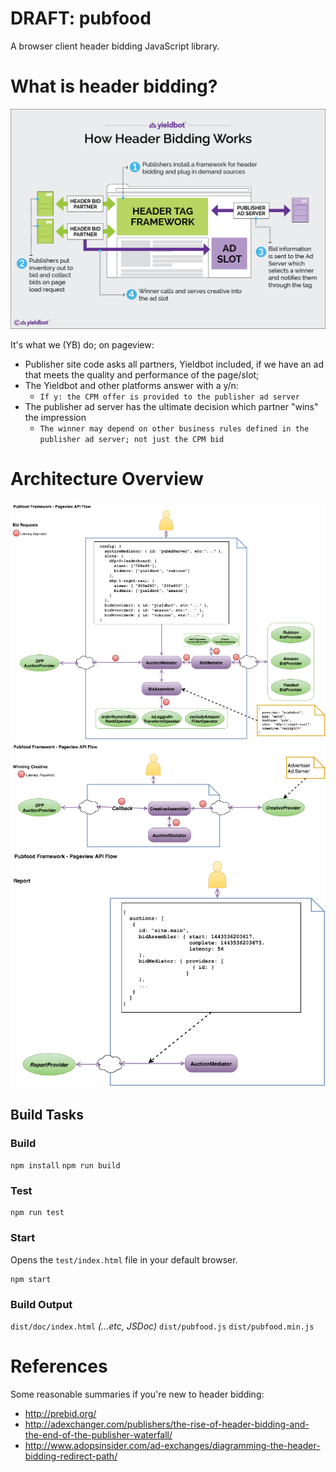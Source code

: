 # DRAFT: pubfood

A browser client header bidding JavaScript library.

# What is header bidding?

![Header Bidding Overview](doc/header-bidding-overview.png?raw=true "Header Bidding Overview")

It's what we (YB) do; on pageview:

- Publisher site code asks all partners, Yieldbot included, if we have an ad that meets the quality and performance of the page/slot;
- The Yieldbot and other platforms answer with a y/n:
    - `If y: the CPM offer is provided to the publisher ad server`
- The publisher ad server has the ultimate decision which partner "wins" the impression
    - `The winner may depend on other business rules defined in the publisher ad server; not just the CPM bid`

# Architecture Overview

![Architecture Overview - Requests](doc/pubfood-api-flow-requests.png?raw=true "Architecture Overview - Requests")
![Architecture Overview - Creative](doc/pubfood-api-flow-creative.png?raw=true "Architecture Overview - Creative")
![Architecture Overview - Report](doc/pubfood-api-flow-report.png?raw=true "Architecture Overview - Report")

## Build Tasks

### Build

`npm install`
`npm run build`

### Test

```
npm run test
```

### Start
Opens the `test/index.html` file in your default browser.

```
npm start
```

### Build Output

`dist/doc/index.html` _(...etc, JSDoc)_
`dist/pubfood.js`
`dist/pubfood.min.js`

# References
Some reasonable summaries if you're new to header bidding:

- http://prebid.org/
- http://adexchanger.com/publishers/the-rise-of-header-bidding-and-the-end-of-the-publisher-waterfall/
- http://www.adopsinsider.com/ad-exchanges/diagramming-the-header-bidding-redirect-path/

